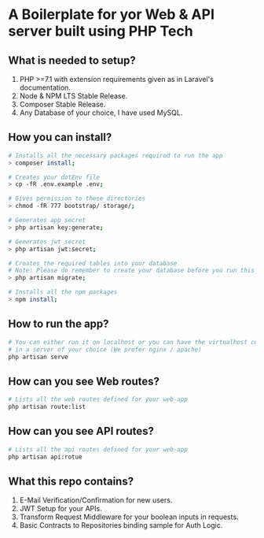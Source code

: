 # A Boilerplate for yor Web & API server built using PHP Tech


## What is needed to setup?

1. PHP >=7.1 with extension requirements given as in Laravel's documentation.
2. Node & NPM LTS Stable Release.
3. Composer Stable Release.
4. Any Database of your choice, I have used MySQL.

## How you can install? 

```sh
# Installs all the necessary packages required to run the app
> composer install;

# Creates your dotEnv file
> cp -fR .env.example .env;

# Gives permission to these directories
> chmod -fR 777 bootstrap/ storage/;

# Generates app secret
> php artisan key:generate;

# Generates jwt secret
> php artisan jwt:secret;

# Creates the required tables into your database
# Note: Please do remember to create your database before you run this command!
> php artisan migrate;

# Installs all the npm packages
> npm install;
```

## How to run the app?

```sh
# You can either run it on localhost or you can have the virtualhost configuration 
# in a server of your choice (We prefer nginx / apache)
php artisan serve
```

## How can you see Web routes?

```sh
# Lists all the web routes defined for your web-app
php artisan route:list
```

## How can you see API routes?

```sh
# Lists all the api routes defined for your web-app
php artisan api:rotue
```

## What this repo contains?

1. E-Mail Verification/Confirmation for new users.
2. JWT Setup for your APIs.
3. Transform Request Middleware for your boolean inputs in requests.
4. Basic Contracts to Repositories binding sample for Auth Logic.
